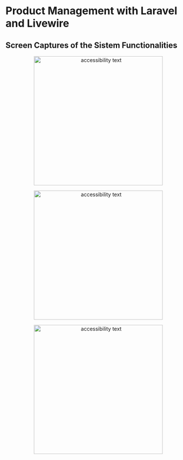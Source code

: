 # Product Management with Laravel and Livewire

## Screen Captures of the Sistem Functionalities

<p align="center">
  <img src="prints/1.jpg" width="350" alt="accessibility text">
</p>

<p align="center">
  <img src="prints/2.jpg" width="350" alt="accessibility text">
</p>

<p align="center">
  <img src="prints/3.jpg" width="350" alt="accessibility text">
</p>